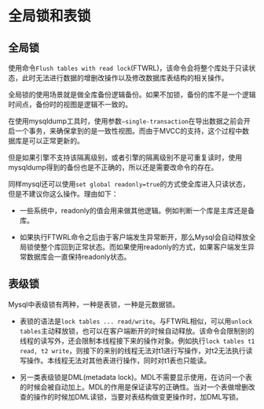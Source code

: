 # 全局锁和表锁

## 全局锁

使用命令```Flush tables with read lock```(FTWRL)，该命令会将整个库处于只读状态，此时无法进行数据的增删改操作以及修改数据库表结构的相关操作。

全局锁的使用场景就是做全库备份逻辑备份。如果不加锁，备份的库不是一个逻辑时间点，备份时的视图是逻辑不一致的。

在使用mysqldump工具时，使用参数```–single-transaction```在导出数据之前会开启一个事务，来确保拿到的是一致性视图。而由于MVCC的支持，这个过程中数据库是可以正常更新的。

但是如果引擎不支持该隔离级别，或者引擎的隔离级别不是可重复读时，使用mysqldump得到的备份也是不正确的，所以还是需要改命令的存在。

同样mysql还可以使用```set global readonly=true```的方式使全库进入只读状态，但是不建议你这么操作。理由如下：

- 一些系统中，readonly的值会用来做其他逻辑。例如判断一个库是主库还是备库。

- 如果执行FTWRL命令之后由于客户端发生异常断开，那么Mysql会自动释放全局锁使整个库回到正常状态。而如果使用readonly的方式，如果客户端发生异常数据库会一直保持readonly状态。

## 表级锁

Mysql中表级锁有两种，一种是表锁，一种是元数据锁。

- 表锁的语法是```lock tables ... read/write```。与FTWRL相似，可以用```unlock tables```主动释放锁，也可以在客户端断开的时候自动释放。该命令会限制别的线程的读写外，还会限制本线程接下来的操作对象。例如执行```lock tables t1 read, t2 write```，则接下的来别的线程无法对t1进行写操作，对t2无法执行读写操作。本线程无法对其他表进行操作，同时对t1表也只能读。

- 另一类表级锁是DML(metadata lock)。MDL不需要显示使用，在访问一个表的时候会被自动加上。MDL的作用是保证读写的正确性。当对一个表做增删改查的操作的时候加DML读锁，当要对表结构做变更操作时，加DML写锁。
